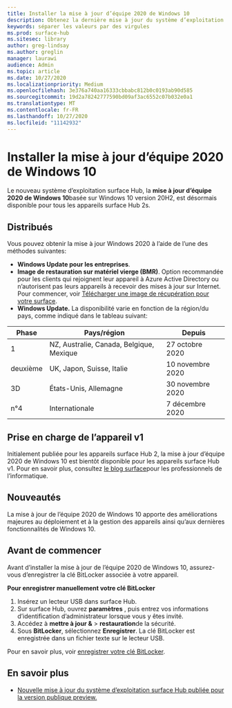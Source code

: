 ```yaml
---
title: Installer la mise à jour d’équipe 2020 de Windows 10
description: Obtenez la dernière mise à jour du système d’exploitation surface Hub, mise à jour d’équipe 2020 de Windows 10.
keywords: séparer les valeurs par des virgules
ms.prod: surface-hub
ms.sitesec: library
author: greg-lindsay
ms.author: greglin
manager: laurawi
audience: Admin
ms.topic: article
ms.date: 10/27/2020
ms.localizationpriority: Medium
ms.openlocfilehash: 3e376a740aa16333cbbabc812b0c0193ab90d585
ms.sourcegitcommit: 19d2a78242777590bd09af3ac6552c07b032e0a1
ms.translationtype: MT
ms.contentlocale: fr-FR
ms.lasthandoff: 10/27/2020
ms.locfileid: "11142932"
---
```

# Installer la mise à jour d’équipe 2020 de Windows 10 

Le nouveau système d’exploitation surface Hub, la **mise à jour d’équipe 2020 de Windows 10**basée sur Windows 10 version 20H2, est désormais disponible pour tous les appareils surface Hub 2s.  

## Distribués

Vous pouvez obtenir la mise à jour Windows 2020 à l’aide de l’une des méthodes suivantes:

- **Windows Update pour les entreprises**.
- **Image de restauration sur matériel vierge (BMR)**. Option recommandée pour les clients qui rejoignent leur appareil à Azure Active Directory ou n’autorisent pas leurs appareils à recevoir des mises à jour sur Internet. Pour commencer, voir [Télécharger une image de récupération pour votre surface](https://support.microsoft.com/surfacerecoveryimage).
- **Windows Update.** La disponibilité varie en fonction de la région/du pays, comme indiqué dans le tableau suivant:

| Phase | Pays/région                         | Depuis          |
| ----- | -------------------------------------- | ----------------- |
| 1     | NZ, Australie, Canada, Belgique, Mexique | 27 octobre 2020  |
| deuxième     | UK, Japon, Suisse, Italie          | 10 novembre 2020 |
| 3D     | États-Unis, Allemagne                            | 30 novembre 2020 |
| n°4     | Internationale                                 | 7 décembre 2020  |


## Prise en charge de l’appareil v1 

Initialement publiée pour les appareils surface Hub 2, la mise à jour d’équipe 2020 de Windows 10 est bientôt disponible pour les appareils surface Hub v1. Pour en savoir plus, consultez [le blog surface](https://techcommunity.microsoft.com/t5/surface-it-pro-blog/surface-hub-windows-10-team-2020-update-available-october-27/ba-p/1810739)pour les professionnels de l’informatique.
 
## Nouveautés

La mise à jour de l’équipe 2020 de Windows 10 apporte des améliorations majeures au déploiement et à la gestion des appareils ainsi qu’aux dernières fonctionnalités de Windows 10. 
 
## Avant de commencer

Avant d’installer la mise à jour de l’équipe 2020 de Windows 10, assurez-vous d’enregistrer la clé BitLocker associée à votre appareil.

**Pour enregistrer manuellement votre clé BitLocker**

1. Insérez un lecteur USB dans surface Hub.
2. Sur surface Hub, ouvrez **paramètres** , puis entrez vos informations d’identification d’administrateur lorsque vous y êtes invité.
3. Accédez à **mettre à jour &**  >  **restauration**de la sécurité.
4. Sous **BitLocker**, sélectionnez **Enregistrer**. La clé BitLocker est enregistrée dans un fichier texte sur le lecteur USB.

Pour en savoir plus, voir [enregistrer votre clé BitLocker](save-bitlocker-key-surface-hub.md).


## En savoir plus


- [Nouvelle mise à jour du système d’exploitation surface Hub publiée pour la version publique preview.](https://techcommunity.microsoft.com/t5/surface-it-pro-blog/new-surface-hub-os-update-released-for-public-preview/ba-p/1534823)

